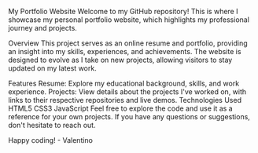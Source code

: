 My Portfolio Website
Welcome to my GitHub repository! This is where I showcase my personal portfolio website, which highlights my professional journey and projects.

Overview
This project serves as an online resume and portfolio, providing an insight into my skills, experiences, and achievements. The website is designed to evolve as I take on new projects, allowing visitors to stay updated on my latest work.

Features
Resume: Explore my educational background, skills, and work experience.
Projects: View details about the projects I've worked on, with links to their respective repositories and live demos.
Technologies Used
HTML5
CSS3
JavaScript
Feel free to explore the code and use it as a reference for your own projects. If you have any questions or suggestions, don't hesitate to reach out.

Happy coding! - Valentino
